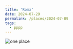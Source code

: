 ```yaml
---
title: 'Roma'
date: 2024-07-29
permalink: /places/2024-07-09
tags:
  - pppp
---
```


![one place](https://glucklichrui.github.io/images/Roma.jpg)
